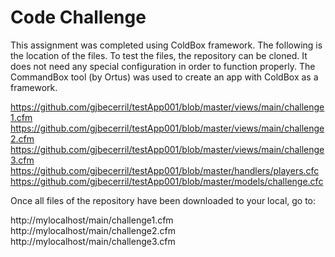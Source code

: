 # Code Challenge
This assignment was completed using ColdBox framework. The following is the location of the files. To test the files, the repository can be cloned. It does not need any special configuration in order to function properly. The CommandBox tool (by Ortus) was used to create an app with ColdBox as a framework. 

https://github.com/gjbecerril/testApp001/blob/master/views/main/challenge1.cfm
https://github.com/gjbecerril/testApp001/blob/master/views/main/challenge2.cfm
https://github.com/gjbecerril/testApp001/blob/master/views/main/challenge3.cfm
https://github.com/gjbecerril/testApp001/blob/master/handlers/players.cfc
https://github.com/gjbecerril/testApp001/blob/master/models/challenge.cfc


Once all files of the repository have been downloaded to your local, go to:

http://mylocalhost/main/challenge1.cfm
http://mylocalhost/main/challenge2.cfm
http://mylocalhost/main/challenge3.cfm
